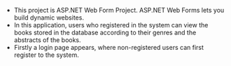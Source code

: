 - This project is ASP.NET Web Form Project. ASP.NET Web Forms lets you build dynamic websites.<br/>
- In this application, users who registered in the system can view the books stored in the database according to their genres and the abstracts of the books. 
- Firstly a login page appears, where non-registered users can first register to the system.
